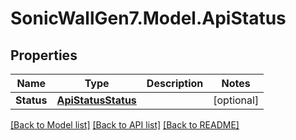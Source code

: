 # SonicWallGen7.Model.ApiStatus

## Properties

Name | Type | Description | Notes
------------ | ------------- | ------------- | -------------
**Status** | [**ApiStatusStatus**](ApiStatusStatus.md) |  | [optional] 

[[Back to Model list]](../README.md#documentation-for-models) [[Back to API list]](../README.md#documentation-for-api-endpoints) [[Back to README]](../README.md)

